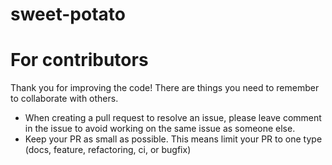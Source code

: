 # sweet-potato

# For contributors

Thank you for improving the code! There are things you need to remember to collaborate with others.

- When creating a pull request to resolve an issue, please leave comment in the issue to avoid working on the same issue as someone else.
- Keep your PR as small as possible. This means limit your PR to one type (docs, feature, refactoring, ci, or bugfix)
